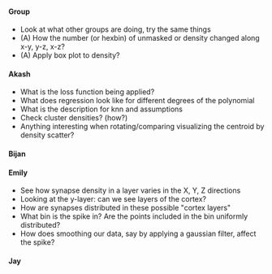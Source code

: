 #### Group
* Look at what other groups are doing, try the same things
* (A) How the number (or hexbin) of unmasked or density changed along x-y, y-z, x-z?
* (A) Apply box plot to density?

#### Akash
* What is the loss function being applied?
* What does regression look like for different degrees of the polynomial
* What is the description for knn and assumptions
* Check cluster densities? (how?)
* Anything interesting when rotating/comparing visualizing the centroid by density scatter?

#### Bijan

#### Emily
* See how synapse density in a layer varies in the X, Y, Z directions
* Looking at the y-layer: can we see layers of the cortex?
* How are synapses distributed in these possible "cortex layers"
* What bin is the spike in? Are the points included in the bin uniformly distributed?
* How does smoothing our data, say by applying a gaussian filter, affect the spike?

#### Jay
